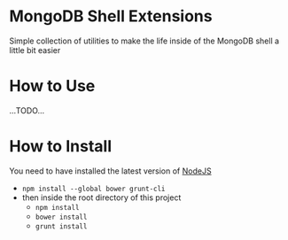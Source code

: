 # MongoDB Shell Extensions
Simple collection of utilities to make the life inside of the MongoDB shell a little bit easier

# How to Use
...TODO...

# How to Install
You need to have installed the latest version of [NodeJS](http://nodejs.org)
* `npm install --global bower grunt-cli`
* then inside the root directory of this project
  * `npm install`
  * `bower install`
  * `grunt install`
